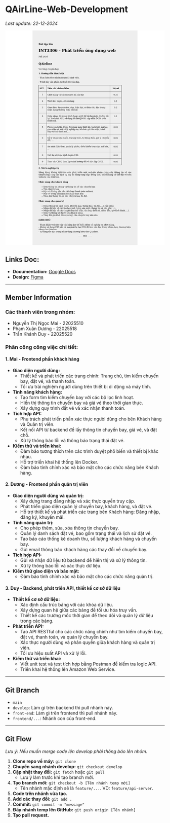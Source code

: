 # QAirLine-Web-Development
_Last update: 22-12-2024_

![Tiêu chí chấm điểm](QAirline.png "Tiêu chí chấm điểm")


## Links Doc:
- **Documentation:** [Google Docs](https://docs.google.com/document/d/1nODdki0r2RcgPhPUG_MXHBd9q2NtNPuFjhOxfeeOByA/edit?tab=t.jlgsr1vlsu89)
- **Design:** [Figma](https://www.figma.com/design/JBdIUuN0Iz0ycq0D8HXC3C/WebDev-Airlines?node-id=1-6&p=f&t=F0wNqFaOixcfIrSt-0)

---
## Member Information
### Các thành viên trong nhóm:
- Nguyễn Thị Ngọc Mai - 22025510
- Phạm Xuân Dương - 22025518
- Trần Khánh Duy - 22025520

### Phân công công việc chi tiết:
#### 1. Mai - Frontend phần khách hàng
- **Giao diện người dùng:**
  - Thiết kế và phát triển các trang chính: Trang chủ, tìm kiếm chuyến bay, đặt vé, và thanh toán.
  - Tối ưu trải nghiệm người dùng trên thiết bị di động và máy tính.
- **Tính năng khách hàng:**
  - Tạo form tìm kiếm chuyến bay với các bộ lọc linh hoạt.
  - Hiển thị thông tin chuyến bay và giá vé theo thời gian thực.
  - Xây dựng quy trình đặt vé và xác nhận thanh toán.
- **Tích hợp API:**
  - Phụ trách phát triển phần xác thực người dùng cho bên Khách hàng và Quản trị viên.
  - Kết nối API từ backend để lấy thông tin chuyến bay, giá vé, và đặt chỗ.
  - Xử lý thông báo lỗi và thông báo trạng thái đặt vé.
- **Kiểm thử và triển khai:**
  - Đảm bảo tương thích trên các trình duyệt phổ biến và thiết bị khác nhau.
  - Hỗ trợ triển khai hệ thống lên Docker.
  - Đảm bảo tính chính xác và bảo mật cho các chức năng bên Khách hàng.

#### 2. Dương - Frontend phần quản trị viên
- **Giao diện người dùng và quản trị:**
  - Xây dựng trang đăng nhập và xác thực quyền truy cập.
  - Phát triển giao diện quản lý chuyến bay, khách hàng, và đặt vé.
  - Hỗ trợ thiết kế và phát triển các trang bên Khách hàng: Đăng nhập, đăng ký, khuyến mãi.
- **Tính năng quản trị:**
  - Cho phép thêm, sửa, xóa thông tin chuyến bay.
  - Quản lý danh sách đặt vé, bao gồm trạng thái và lịch sử đặt vé.
  - Tạo báo cáo thống kê doanh thu, số lượng khách hàng và chuyến bay.
  - Gửi email thông báo khách hàng các thay đổi về chuyến bay.
- **Tích hợp API:**
  - Gửi và nhận dữ liệu từ backend để hiển thị và xử lý thông tin.
  - Xử lý thông báo lỗi và xác thực dữ liệu.
- **Kiểm thử giao diện và bảo mật:**
  - Đảm bảo tính chính xác và bảo mật cho các chức năng quản trị.

#### 3. Duy - Backend, phát triển API, thiết kế cơ sở dữ liệu
- **Thiết kế cơ sở dữ liệu:**
  - Xác định cấu trúc bảng với các khóa dữ liệu.
  - Xây dựng quan hệ giữa các bảng để tối ưu hóa truy vấn.
  - Thiết kế các trường mốc thời gian để theo dõi và quản lý dữ liệu trong các bảng.
- **Phát triển API:**
  - Tạo API RESTful cho các chức năng chính như tìm kiếm chuyến bay, đặt vé, thanh toán, và quản lý chuyến bay.
  - Xác thực người dùng và phân quyền giữa khách hàng và quản trị viên.
  - Tối ưu hiệu suất API và xử lý lỗi.
- **Kiểm thử và triển khai:**
  - Viết unit test và test tích hợp bằng Postman để kiểm tra logic API.
  - Triển khai hệ thống lên Amazon Web Service.

---

## Git Branch
- `main`
- `develop`: Làm gì trên backend thì pull nhánh này.
- `front-end`: Làm gì trên frontend thì pull nhánh này.
- `frontend/...`: Nhánh con của front-end.

---

## Git Flow
*Lưu ý: Nếu muốn merge code lên develop phải thông báo lên nhóm.*
1. **Clone repo về máy:** `git clone`
2. **Chuyển sang nhánh develop:** `git checkout develop`
3. **Cập nhật thay đổi:** `git fetch` hoặc `git pull`
   - Lưu ý làm trước khi tạo branch mới.
4. **Tạo branch mới:** `git checkout -b [Tên nhánh temp mới]`
   - Tên nhánh mặc định sẽ là `feature/...`. VD: `feature/api-server`.
5. **Code trên nhánh vừa tạo.**
6. **Add các thay đổi:** `git add .`
7. **Commit:** `git commit -m "message"`
8. **Đẩy nhánh temp lên GitHub:** `git push origin [Tên nhánh]`
9. **Tạo pull request.**
